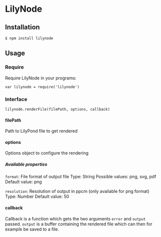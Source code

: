 # LilyNode

## Installation

```
$ npm install lilynode
```


## Usage

### Require

Require LilyNode in your programs:

```
var lilynode = require('lilynode')
```


### Interface

```
lilynode.renderFile(filePath, options, callback)
```


#### filePath

Path to LilyPond file to get rendered


#### options

Options object to configure the rendering

##### Available properties

`format`: File format of output file
Type: String
Possible values: png, svg, pdf
Default value: png

`resolution`: Resolution of output in ppcm (only available for png format)
Type: Number
Default value: 50


#### callback

Callback is a function which gets the two arguments `error` and `output` passed.
`output` is a buffer containing the rendered file which can then for example be saved to a file.
